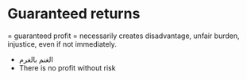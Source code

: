 # Guaranteed returns

= guaranteed profit
= necessarily creates disadvantage, unfair burden, injustice, even if not immediately. 

* الغنم بالغرم
* There is no profit without risk